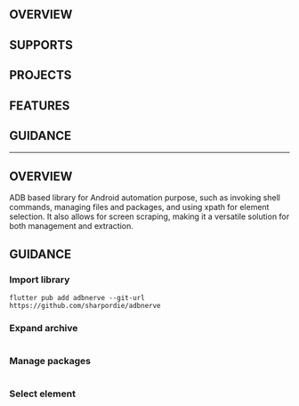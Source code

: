 ## OVERVIEW
## SUPPORTS
## PROJECTS
## FEATURES
## GUIDANCE

----

## OVERVIEW

ADB based library for Android automation purpose, such as invoking shell commands, managing files and packages, and using xpath for element selection. It also allows for screen scraping, making it a versatile solution for both management and extraction.

## GUIDANCE

### Import library

```shell
flutter pub add adbnerve --git-url https://github.com/sharpordie/adbnerve
```

### Expand archive

```dart

```

### Manage packages

```dart

```

### Select element

```dart

```
